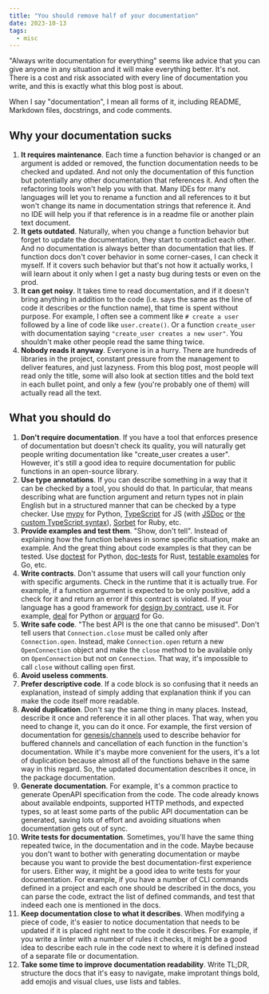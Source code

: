 ```yaml
---
title: "You should remove half of your documentation"
date: 2023-10-13
tags:
  - misc
---
```


"Always write documentation for everything" seems like advice that you can give anyone in any situation and it will make everything better. It's not. There is a cost and risk associated with every line of documentation you write, and this is exactly what this blog post is about.

When I say "documentation", I mean all forms of it, including README, Markdown files, docstrings, and code comments.

## Why your documentation sucks

1. **It requires maintenance**. Each time a function behavior is changed or an argument is added or removed, the function documentation needs to be checked and updated. And not only the documentation of this function but potentially any other documentation that references it. And often the refactoring tools won't help you with that. Many IDEs for many languages will let you to rename a function and all references to it but won't change its name in documentation strings that reference it. And no IDE will help you if that reference is in a readme file or another plain text document.
1. **It gets outdated**. Naturally, when you change a function behavior but forget to update the documentation, they start to contradict each other. And no documentation is always better than documentation that lies. If function docs don't cover behavior in some corner-cases, I can check it myself. If it covers such behavior but that's not how it actually works, I will learn about it only when I get a nasty bug during tests or even on the prod.
1. **It can get noisy**. It takes time to read documentation, and if it doesn't bring anything in addition to the code (i.e. says the same as the line of code it describes or the function name), that time is spent without purpose. For example, I often see a comment like `# create a user` followed by a line of code like `user.create()`. Or a function `create_user` with documentation saying `"create_user creates a new user"`. You shouldn't make other people read the same thing twice.
1. **Nobody reads it anyway**. Everyone is in a hurry. There are hundreds of libraries in the project, constant pressure from the management to deliver features, and just lazyness. From this blog post, most people will read only the title, some will also look at section titles and the bold text in each bullet point, and only a few (you're probably one of them) will actually read all the text.

## What you should do

1. **Don't require documentation**. If you have a tool that enforces presence of documentation but doesn't check its quality, you will naturally get people writing documentation like "create_user creates a user". However, it's still a good idea to require documentation for public functions in an open-source library.
1. **Use type annotations**. If you can describe something in a way that it can be checked by a tool, you should do that. In particular, that means describing what are function argument and return types not in plain English but in a structured manner that can be checked by a type checker. Use [mypy](https://mypy.readthedocs.io/en/stable/) for Python, [TypeScript](https://www.typescriptlang.org/) for JS (with [JSDoc](https://www.typescriptlang.org/docs/handbook/intro-to-js-ts.html) or [the custom TypeScript syntax](https://www.typescriptlang.org/docs/handbook/typescript-in-5-minutes.html)), [Sorbet](https://sorbet.org/) for Ruby, etc.
1. **Provide examples and test them**. "Show, don't tell". Instead of explaining how the function behaves in some specific situation, make an example. And the great thing about code examples is that they can be tested. Use [doctest](https://docs.python.org/3/library/doctest.html) for Python, [doc-tests](https://doc.rust-lang.org/book/ch14-02-publishing-to-crates-io.html#documentation-comments-as-tests) for Rust, [testable examples](https://go.dev/blog/examples) for Go, etc.
1. **Write contracts**. Don't assume that users will call your function only with specific arguments. Check in the runtime that it is actually true. For example, if a function argument is expected to be only positive, add a check for it and return an error if this contract is violated. If your language has a good framework for [design by contract](https://en.wikipedia.org/wiki/Design_by_contract), use it. For example, [deal](https://github.com/life4/deal) for Python or [arguard](https://github.com/orsinium-labs/arguard) for Go.
1. **Write safe code**. "The best API is the one that canno be misused". Don't tell users that `Connection.close` must be called only after `Connection.open`. Instead, make `Connection.open` return a new `OpenConnection` object and make the `close` method to be available only on `OpenConnection` but not on `Connection`. That way, it's impossible to call `close` without calling `open` first.
1. **Avoid useless comments**.
1. **Prefer descriptive code**. If a code block is so confusing that it needs an explanation, instead of simply adding that explanation think if you can make the code itself more readable.
1. **Avoid duplication**. Don't say the same thing in many places. Instead, describe it once and reference it in all other places. That way, when you need to change it, you can do it once. For example, the first version of documentation for [genesis/channels](https://pkg.go.dev/github.com/life4/genesis@v1.10.0/channels) used to describe behavior for buffered channels and cancellation of each function in the function's documentation. While it's maybe more convenient for the users, it's a lot of duplication because almost all of the functions behave in the same way in this regard. So, the updated documentation describes it once, in the package documentation.
1. **Generate documentation**. For example, it's a common practice to generate OpenAPI specification from the code. The code already knows about available endpoints, supported HTTP methods, and expected types, so at least some parts of the public API documentation can be generated, saving lots of effort and avoiding situations when documentation gets out of sync.
1. **Write tests for documentation**. Sometimes, you'll have the same thing repeated twice, in the documentation and in the code. Maybe because you don't want to bother with generating documentation or maybe because you want to provide the best documentation-first experience for users. Either way, it might be a good idea to write tests for your documentation. For example, if you have a number of CLI commands defined in a project and each one should be described in the docs, you can parse the code, extract the list of defined commands, and test that indeed each one is mentioned in the docs.
1. **Keep documentation close to what it describes**. When modifying a piece of code, it's easier to notice documentation that needs to be updated if it is placed right next to the code it describes. For example, if you write a linter with a number of rules it checks, it might be a good idea to describe each rule in the code next to where it is defined instead of a separate file or documentation.
1. **Take some time to improve documentation readability**. Write TL;DR, structure the docs that it's easy to navigate, make improtant things bold, add emojis and visual clues, use lists and tables.
